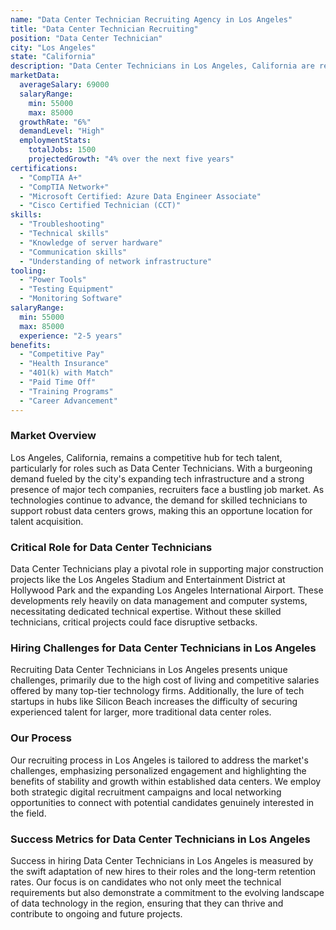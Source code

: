 ```yaml
---
name: "Data Center Technician Recruiting Agency in Los Angeles"
title: "Data Center Technician Recruiting"
position: "Data Center Technician"
city: "Los Angeles"
state: "California"
description: "Data Center Technicians in Los Angeles, California are responsible for the maintenance and operation of data servers and networks, troubleshooting technical problems, and performing preventive checks."
marketData:
  averageSalary: 69000
  salaryRange:
    min: 55000
    max: 85000
  growthRate: "6%"
  demandLevel: "High"
  employmentStats:
    totalJobs: 1500
    projectedGrowth: "4% over the next five years"
certifications:
  - "CompTIA A+"
  - "CompTIA Network+"
  - "Microsoft Certified: Azure Data Engineer Associate"
  - "Cisco Certified Technician (CCT)"
skills:
  - "Troubleshooting"
  - "Technical skills"
  - "Knowledge of server hardware"
  - "Communication skills"
  - "Understanding of network infrastructure"
tooling:
  - "Power Tools"
  - "Testing Equipment"
  - "Monitoring Software"
salaryRange:
  min: 55000
  max: 85000
  experience: "2-5 years"
benefits:
  - "Competitive Pay"
  - "Health Insurance"
  - "401(k) with Match"
  - "Paid Time Off"
  - "Training Programs"
  - "Career Advancement"
---
```


### Market Overview
Los Angeles, California, remains a competitive hub for tech talent, particularly for roles such as Data Center Technicians. With a burgeoning demand fueled by the city's expanding tech infrastructure and a strong presence of major tech companies, recruiters face a bustling job market. As technologies continue to advance, the demand for skilled technicians to support robust data centers grows, making this an opportune location for talent acquisition.

### Critical Role for Data Center Technicians
Data Center Technicians play a pivotal role in supporting major construction projects like the Los Angeles Stadium and Entertainment District at Hollywood Park and the expanding Los Angeles International Airport. These developments rely heavily on data management and computer systems, necessitating dedicated technical expertise. Without these skilled technicians, critical projects could face disruptive setbacks.

### Hiring Challenges for Data Center Technicians in Los Angeles
Recruiting Data Center Technicians in Los Angeles presents unique challenges, primarily due to the high cost of living and competitive salaries offered by many top-tier technology firms. Additionally, the lure of tech startups in hubs like Silicon Beach increases the difficulty of securing experienced talent for larger, more traditional data center roles.

### Our Process
Our recruiting process in Los Angeles is tailored to address the market's challenges, emphasizing personalized engagement and highlighting the benefits of stability and growth within established data centers. We employ both strategic digital recruitment campaigns and local networking opportunities to connect with potential candidates genuinely interested in the field.

### Success Metrics for Data Center Technicians in Los Angeles
Success in hiring Data Center Technicians in Los Angeles is measured by the swift adaptation of new hires to their roles and the long-term retention rates. Our focus is on candidates who not only meet the technical requirements but also demonstrate a commitment to the evolving landscape of data technology in the region, ensuring that they can thrive and contribute to ongoing and future projects.